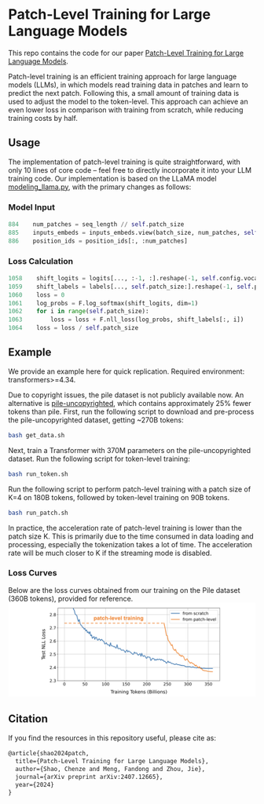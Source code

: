 # Patch-Level Training for Large Language Models

This repo contains the code for our paper [Patch-Level Training for Large Language Models](https://arxiv.org/pdf/2407.12665).

Patch-level training is an efficient training approach for large language models (LLMs), in which models read training data in patches and learn to predict the next patch. Following this, a small amount of training data is used to adjust the model to the token-level. This approach can achieve an even lower loss in comparison with training from scratch, while reducing training costs by half.

## Usage

The implementation of patch-level training is quite straightforward, with only 10 lines of core code – feel free to directly incorporate it into your LLM training code. Our implementation is based on the LLaMA model [modeling_llama.py](https://github.com/shaochenze/PatchTrain/blob/main/modeling_llama.py), with the primary changes as follows:

### Model Input
```python
884    num_patches = seq_length // self.patch_size
885    inputs_embeds = inputs_embeds.view(batch_size, num_patches, self.patch_size, -1).mean(2)
886    position_ids = position_ids[:, :num_patches]
```

### Loss Calculation
```python
1058    shift_logits = logits[..., :-1, :].reshape(-1, self.config.vocab_size)
1059    shift_labels = labels[..., self.patch_size:].reshape(-1, self.patch_size)
1060    loss = 0
1061    log_probs = F.log_softmax(shift_logits, dim=1)
1062    for i in range(self.patch_size):
1063        loss = loss + F.nll_loss(log_probs, shift_labels[:, i])
1064    loss = loss / self.patch_size
```

## Example

We provide an example here for quick replication. Required environment: transformers>=4.34.

Due to copyright issues, the pile dataset is not publicly available now. An alternative is [pile-uncopyrighted](https://huggingface.co/datasets/monology/pile-uncopyrighted), which contains approximately 25% fewer tokens than pile. First, run the following script to download and pre-process the pile-uncopyrighted dataset, getting ~270B tokens:

```bash
bash get_data.sh
```

Next, train a Transformer with 370M parameters on the pile-uncopyrighted dataset. Run the following script for token-level training:

```bash
bash run_token.sh
```

Run the following script to perform patch-level training with a patch size of K=4 on 180B tokens, followed by token-level training on 90B tokens.

```bash
bash run_patch.sh
```

In practice, the acceleration rate of patch-level training is lower than the patch size K. This is primarily due to the time consumed in data loading and processing, especially the tokenization takes a lot of time. The acceleration rate will be much closer to K if the streaming mode is disabled.

### Loss Curves

Below are the loss curves obtained from our training on the Pile dataset (360B tokens), provided for reference.
![loss](./loss.png)

## Citation
If you find the resources in this repository useful, please cite as:
```
@article{shao2024patch,
  title={Patch-Level Training for Large Language Models},
  author={Shao, Chenze and Meng, Fandong and Zhou, Jie},
  journal={arXiv preprint arXiv:2407.12665},
  year={2024}
}
```
